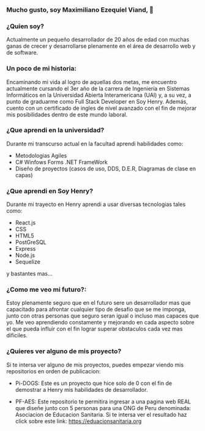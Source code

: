 ### Mucho gusto, soy Maximiliano Ezequiel Viand, 👋

### ¿Quien soy? 
Actualmente un pequeño desarrollador de 20 años de edad con muchas ganas de crecer y desarrollarse plenamente en el área de desarrollo web y de software.

### Un poco de mi historia:
Encaminando mi vida al logro de aquellas dos metas, me encuentro actualmente cursando el 3er año de la carrera de Ingeniería en Sistemas Informáticos en la Universidad Abierta Interamericana (UAI) y, a su vez, a punto de graduarme como Full Stack Developer en Soy Henry. Además, cuento con un certificado de ingles de nivel avanzado con el fin de mejorar mis posibilidades dentro de este mundo laboral.

### ¿Que aprendi en la universidad?
Durante mi transcurso actual en la facultad aprendi habilidades como:
- Metodologias Agiles
- C# Winfows Forms .NET FrameWork
- Diseño de proyectos (casos de uso, DDS, D.E.R, Diagramas de clase en capas)

### ¿Que aprendi en Soy Henry?
Durante mi trayecto en Henry aprendi a usar diversas tecnologias tales como:
- React.js
- CSS
- HTML5
- PostGreSQL
- Express
- Node.js
- Sequelize

y bastantes mas...

### ¿Como me veo mi futuro?:
Estoy plenamente seguro que en el futuro sere un desarrollador mas que capacitado para afrontar cualquier tipo de desafio que se me imponga, junto con otras personas que seguro seran igual o incluso mas capaces que yo. Me veo aprendiendo constamente y mejorando en cada aspecto sobre el que pueda influir con el fin lograr superar obstaculos cada vez mas dificiles.

### ¿Quieres ver alguno de mis proyecto?
Si te intersa ver alguno de mis proyectos, puedes empezar viendo mis repositorios en orden de publicacion:
- Pi-DOGS: Este es un proyecto que hice solo de 0 con el fin de demostrar a Henry mis habilidades de desarrollador.

- PF-AES: Este repositorio te permitira ingresar a una pagina web REAL que diseñe junto con 5 personas para una ONG de Peru denominada: Asociacion de Educacion Sanitaria. Si te intersa ver el resultado haz click sobre este link: https://eduacionsanitaria.org
